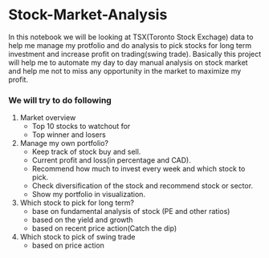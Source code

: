 # Stock-Market-Analysis

In this notebook we will be looking at TSX(Toronto Stock Exchage) data to help me manage my protfolio and do analysis to pick stocks for long term investment and increase profit on trading(swing trade). Basically this project will help me to automate my day to day manual analysis on stock market and help me not to miss any opportunity in the market to maximize my profit. 

### We will try to do following
1. Market overview
    * Top 10 stocks to watchout for
    * Top winner and losers
2. Manage my own portfolio?
    * Keep track of stock buy and sell.
    * Current profit and loss(in percentage and CAD).
    * Recommend how much to invest every week and which stock to pick.
    * Check diversification of the stock and recommend stock or sector.
    * Show my portfolio in visualization.
3. Which stock to pick for long term? 
    * base on fundamental analysis of stock (PE and other ratios)
    * based on the yield and growth 
    * based on recent price action(Catch the dip)
4. Which stock to pick of swing trade
    * based on price action 


